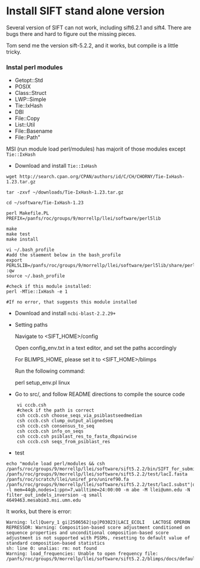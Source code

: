 #   Install SIFT stand alone version

Several version of SIFT can not work, including sift6.2.1 and sift4. There are bugs there and hard to figure out the missing pieces.

Tom send me the version sift-5.2.2, and it works, but compile is a little tricky.

### Instal perl modules

- Getopt::Std
- POSIX
- Class::Struct
- LWP::Simple
- Tie::IxHash
- DBI
- File::Copy
- List::Util
- File::Basename
- File::Path"

MSI (run module load perl/modules) has majorit of those modules except `Tie::IxHash`

- Download and install `Tie::IxHash`

```
wget http://search.cpan.org/CPAN/authors/id/C/CH/CHORNY/Tie-IxHash-1.23.tar.gz

tar -zxvf ~/downloads/Tie-IxHash-1.23.tar.gz

cd ~/software/Tie-IxHash-1.23

perl Makefile.PL PREFIX=/panfs/roc/groups/9/morrellp/llei/software/perl5lib

make
make test
make install

vi ~/.bash_profile
#add the staement below in the bash_profile
export PERL5LIB=/panfs/roc/groups/9/morrellp/llei/software/perl5lib/share/perl5:$PERL5LIB
:qw
source ~/.bash_profile

#check if this module installed:
perl -MTie::IxHash -e 1

#If no error, that suggests this module installed
```
-   Download and install `ncbi-blast-2.2.29+`

-   Setting paths

    Navigate to <SIFT_HOME>/config

    Open config_env.txt in a text editor, and set the paths accordingly

    For BLIMPS_HOME, please set it to <SIFT_HOME>/blimps

    Run the following command:

    perl setup_env.pl linux

-   Go to src/, and follow README directions to compile the source code
```
    vi cccb.csh
    #check if the path is correct
    csh cccb.csh choose_seqs_via_psiblastseedmedian
    csh cccb.csh clump_output_alignedseq
    csh cccb.csh consensus_to_seq
    csh cccb.csh info_on_seqs
    csh cccb.csh psiblast_res_to_fasta_dbpairwise
    csh cccb.csh seqs_from_psiblast_res
```
- test

```
echo "module load perl/modules && csh /panfs/roc/groups/9/morrellp/llei/software/sift5.2.2/bin/SIFT_for_submitting_fasta_seq.csh /panfs/roc/groups/9/morrellp/llei/software/sift5.2.2/test/lacI.fasta /panfs/roc/scratch/llei/uniref_pro/uniref90.fa /panfs/roc/groups/9/morrellp/llei/software/sift5.2.2/test/lacI.subst"|qsub -l mem=44gb,nodes=1:ppn=7,walltime=24:00:00 -m abe -M llei@umn.edu -N filter_out_indels_inversion -q small
4649463.mesabim3.msi.umn.edu
```
It works, but there is error:

```
Warning: lcl|Query_1 gi|2506562|sp|P03023|LACI_ECOLI   LACTOSE OPERON REPRESSOR: Warning: Composition-based score adjustment conditioned on sequence properties and unconditional composition-based score adjustment is not supported with PSSMs, resetting to default value of standard composition-based statistics 
sh: line 0: unalias: rm: not found
Warning: load_frequencies: Unable to open frequency file: /panfs/roc/groups/9/morrellp/llei/software/sift5.2.2/blimps/docs/default.amino.f/panfs/roc/groups/9/morrellp/llei/software/sift5.2.2/blimps/docs/default.qij
```